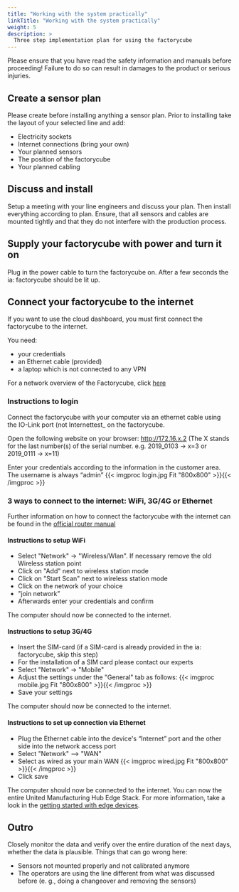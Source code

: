```yaml
---
title: "Working with the system practically"
linkTitle: "Working with the system practically"
weight: 5
description: >
  Three step implementation plan for using the factorycube
---
```


Please ensure that you have read the safety information and manuals before proceeding! Failure to do so can result in damages to the product or serious injuries.

## Create a sensor plan

Please create before installing anything a sensor plan. Prior to installing take the layout of your selected line and add:

- Electricity sockets
- Internet connections (bring your own)
- Your planned sensors
- The position of the factorycube
- Your planned cabling

## Discuss and install

Setup a meeting with your line engineers and discuss your plan. Then install everything according to plan. Ensure, that all sensors and cables are mounted tightly and that they do not interfere with the production process.

## Supply your factorycube with power and turn it on

Plug in the power cable to turn the factorycube on. After a few seconds the ia: factorycube should be lit up.

<!-- ## Setup sensors

Refer to [this guide](sensors/mounting-sensors.md) for instructions and tipps to setup the sensors.
-->
## Connect your factorycube to the internet

If you want to use the cloud dashboard, you must first connect the factorycube to the internet.

You need:

- your credentials
- an Ethernet cable (provided)
- a laptop which is not connected to any VPN

For a network overview of the Factorycube, click [here](/docs/tutorials/general/networking/)

### Instructions to login

Connect the factorycube with your computer via an ethernet cable using the IO-Link port (not Internettest_ on the factorycube.

Open the following website on your browser: <http://172.16.x.2> (The X stands for the last number(s) of the serial number. e.g. 2019_0103 -> x=3 or 2019_0111 -> x=11)

Enter your credentials according to the information in the customer area. The username is always “admin”
{{< imgproc login.jpg Fit "800x800" >}}{{< /imgproc >}}

### 3 ways to connect to the internet: WiFi, 3G/4G or Ethernet

Further information on how to connect the factorycube with the internet can be found in the [official router manual](https://wiki.teltonika-networks.com/view/RUT955_WAN)

#### Instructions to setup WiFi

- Select "Network" → "Wireless/Wlan". If necessary remove the old Wireless station point
- Click on "Add" next to wireless station mode
- Click on "Start Scan" next to wireless station mode
- Click on the network of your choice
- "join network”
- Afterwards enter your credentials and confirm

The computer should now be connected to the internet.

#### Instructions to setup 3G/4G

- Insert the SIM-card (if a SIM-card is already provided in the ia: factorycube, skip this step)
- For the installation of a SIM card please contact our experts
- Select "Network" → "Mobile"
- Adjust the settings under the "General" tab as follows:
{{< imgproc mobile.jpg Fit "800x800" >}}{{< /imgproc >}}
- Save your settings

The computer should now be connected to the internet.

#### Instructions to set up connection via Ethernet

- Plug the Ethernet cable into the device's “Internet” port and the other side into the network access port
- Select "Network" --> "WAN"
- Select as wired as your main WAN
{{< imgproc wired.jpg Fit "800x800" >}}{{< /imgproc >}}
- Click save

The computer should now be connected to the internet. You can now the entire United Manufacturing Hub Edge Stack. For more information, take a look in the [getting started with edge devices](/docs/getting-started/installing-factorycube-core).

## Outro

Closely monitor the data and verify over the entire duration of the next days, whether the data is plausible. Things that can go wrong here:

- Sensors not mounted properly and not calibrated anymore
- The operators are using the line different from what was discussed before (e. g., doing a changeover and removing the sensors)

